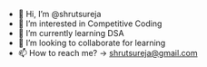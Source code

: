 - 👋 Hi, I’m @shrutsureja
- 👀 I’m interested in Competitive Coding
- 🌱 I’m currently learning DSA
- 💞️ I’m looking to collaborate for learning
- 📫 How to reach me? -> shrutsureja@gmail.com

<!---
shrutsureja/shrutsureja is a ✨ special ✨ repository because its `README.md` (this file) appears on your GitHub profile.
You can click the Preview link to take a look at your changes.
--->
